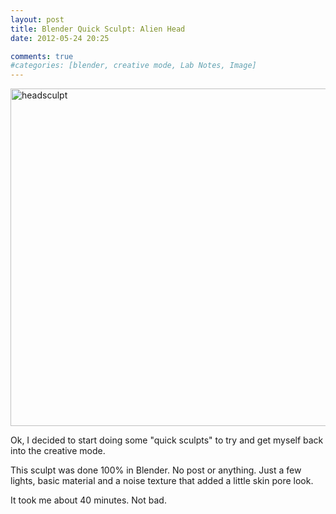 ```yaml
---
layout: post
title: Blender Quick Sculpt: Alien Head
date: 2012-05-24 20:25

comments: true
#categories: [blender, creative mode, Lab Notes, Image]
---
```

<a href="http://www.cubelabmedia.com/wp-content/uploads/2012/05/headsculpt.png"><img class="aligncenter size-full wp-image-228" alt="headsculpt" src="http://www.cubelabmedia.com/wp-content/uploads/2012/05/headsculpt.png" width="960" height="540" /></a>

Ok, I decided to start doing some "quick sculpts" to try and get myself back into the creative mode.

This sculpt was done 100% in Blender. No post or anything. Just a few lights, basic material and a noise texture that added a little skin pore look.

It took me about 40 minutes. Not bad.
